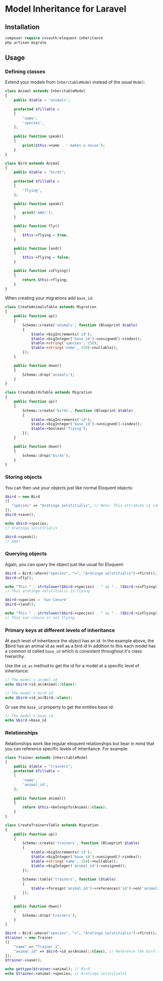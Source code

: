 # Model Inheritance for Laravel

## Installation

```php
composer require cvsouth/eloquent-inheritance
php artisan migrate
```

## Usage

### Defining classes

Extend your models from `InheritableModel` instead of the usual `Model`:

```php
class Animal extends InheritableModel
{
    public $table = "animals";
    
    protected $fillable =
    [
        'name',
        'species',
    ];
    
    public function speak()
    {
        print($this->name . ' makes a noise');
    }
}
```

```php
class Bird extends Animal
{
    public $table = "birds";
    
    protected $fillable =
    [
        'flying',
    ];

    public function speak()
    {
        print('AAA!');
    }

    public function fly()
    {
        $this->flying = true;
    }

    public function land()
    {
        $this->flying = false;
    }

    public function isFlying()
    {
        return $this->flying;
    }
}
```

When creating your migrations add `base_id`:

```php
class CreateAnimalsTable extends Migration
{
    public function up()
    {
        Schema::create('animals', function (Blueprint $table)
        {
            $table->bigIncrements('id');
            $table->bigInteger('base_id')->unsigned()->index();
            $table->string('species', 250);
            $table->string('name', 250)->nullable();
        });
    }

    public function down()
    {
        Schema::drop('animals');
    }
}
```

```php
class CreateBirdsTable extends Migration
{
    public function up()
    {
        Schema::create('birds', function (Blueprint $table)
        {
            $table->bigIncrements('id');
            $table->bigInteger('base_id')->unsigned()->index();
            $table->boolean('flying');
        });
    }

    public function down()
    {
        Schema::drop('birds');
    }
}
```

### Storing objects

You can then use your objects just like normal Eloquent objects:

```php
$bird = new Bird
([
   "species" => "Aratinga solstitialis", // Note: This attribute is inherited from Animal
]);
$bird->save();

echo $bird->species;
// Aratinga solstitialis

$bird->speak();
// AAA!
```

### Querying objects

Again, you can query the object just like usual for Eloquent:

```php
$bird = Bird::where("species", "=", "Aratinga solstitialis")->first();
$bird->fly();

echo "This " . strtolower($bird->species) . " is " . ($bird->isFlying() ? "" : "not ") . "flying";
// This aratinga solstitialis is flying

$bird->species = 'Sun Conure'
$bird->land();

echo "This " . strtolower($bird->species) . " is " . ($bird->isFlying() ? "" : "not ") . "flying";
// This sun conure is not flying
```

### Primary keys at different levels of inheritance

At each level of inheritance the object has an id. In the example above, the $bird has an animal id as well as a bird id In addition to this each model has a common id called `base_id` which is consistent throughout it's class hierarchy.

Use the `id_as` method to get the id for a model at a specific level of inheritance:

```php
// The model's animal id
echo $bird->id_as(Animal::class);

// The model's bird id
echo $bird->id_as(Bird::class);
```

Or use the `base_id` property to get the entities base id:

```php
// The model's base id
echo $bird->base_id
```

### Relationships

Relationships work like regular eloquent relationships but bear in mind that you can reference specific levels of inheritance. For example:

```php
class Trainer extends InheritableModel
{
    public $table = "trainers";
    protected $fillable =
    [
        'name',
        'animal_id',
    ];
    
    public function animal()
    {
        return $this->belongsTo(Animal::class);
    }
}
```

```php
class CreateTrainersTable extends Migration
{
    public function up()
    {
        Schema::create('trainers', function (Blueprint $table)
        {
            $table->bigIncrements('id');
            $table->bigInteger('base_id')->unsigned()->index();
            $table->string('name', 250)->nullable();
            $table->bigInteger('animal_id')->unsigned();
        });
        
        Schema::table('trainers', function ($table)
        {
            $table->foreign('animal_id')->references('id')->on('animals')->onDelete('cascade');
        });
    }

    public function down()
    {
        Schema::drop('trainers');
    }
}
```

```php
$bird = Bird::where("species", "=", "Aratinga solstitialis")->first();
$trainer = new Trainer
([
    "name" => "Trainer 1",
    "animal_id" => $bird->id_as(Animal::class), // Reference the bird's Animal ID
]);
$trainer->save();

echo gettype($trainer->animal); // Bird
echo $trainer->animal->species; // Aratinga solstitialis
```
